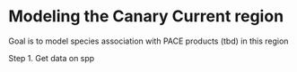 # Modeling the Canary Current region

Goal is to model species association with PACE products (tbd) in this region

Step 1. Get data on spp
